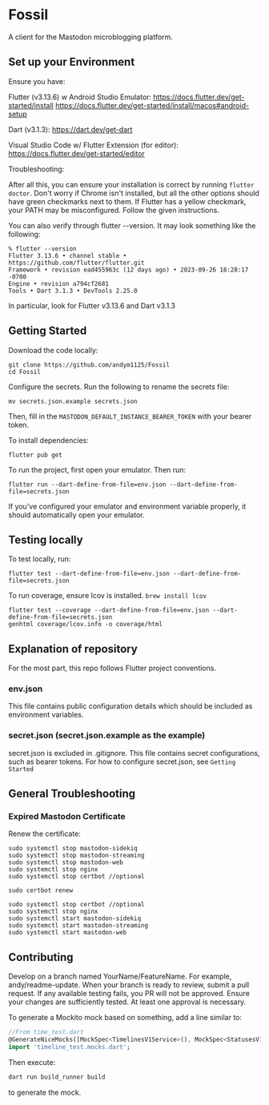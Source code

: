 # Fossil

A client for the Mastodon microblogging platform.

## Set up your Environment

Ensure you have:

Flutter (v3.13.6) w Android Studio Emulator:
https://docs.flutter.dev/get-started/install
https://docs.flutter.dev/get-started/install/macos#android-setup

Dart (v3.1.3):
https://dart.dev/get-dart

Visual Studio Code w/ Flutter Extension (for editor):
https://docs.flutter.dev/get-started/editor

Troubleshooting:

After all this, you can ensure your installation is correct by running `flutter doctor`. Don't worry if Chrome isn't installed, but all the other options should have green checkmarks next to them. If Flutter has a yellow checkmark, your PATH may be misconfigured. Follow the given instructions.

You can also verify through flutter --version. It may look something like the following:

```
% flutter --version
Flutter 3.13.6 • channel stable • https://github.com/flutter/flutter.git
Framework • revision ead455963c (12 days ago) • 2023-09-26 18:28:17 -0700
Engine • revision a794cf2681
Tools • Dart 3.1.3 • DevTools 2.25.0
```

In particular, look for Flutter v3.13.6 and Dart v3.1.3

## Getting Started

Download the code locally:
```
git clone https://github.com/andym1125/Fossil
cd Fossil
```

Configure the secrets. Run the following to rename the secrets file:
 ```
 mv secrets.json.example secrets.json
 ```
Then, fill in the `MASTODON_DEFAULT_INSTANCE_BEARER_TOKEN` with your bearer token.

To install dependencies:
 ```
 flutter pub get
 ```

To run the project, first open your emulator. Then run:
 ```
 flutter run --dart-define-from-file=env.json --dart-define-from-file=secrets.json
 ```

If you've configured your emulator and environment variable properly, it should automatically open your emulator.

## Testing locally

To test locally, run:
```
flutter test --dart-define-from-file=env.json --dart-define-from-file=secrets.json
```

To run coverage, ensure lcov is installed. `brew install lcov`
```
flutter test --coverage --dart-define-from-file=env.json --dart-define-from-file=secrets.json
genhtml coverage/lcov.info -o coverage/html
```

## Explanation of repository

For the most part, this repo follows Flutter project conventions.

### env.json
This file contains public configuration details which should be included as environment variables.

### secret.json (secret.json.example as the example)
secret.json is excluded in .gitignore. This file contains secret configurations, such as bearer tokens. For how to configure secret.json, see `Getting Started`

## General Troubleshooting

### Expired Mastodon Certificate

Renew the certificate:
```
sudo systemctl stop mastodon-sidekiq
sudo systemctl stop mastodon-streaming
sudo systemctl stop mastodon-web
sudo systemctl stop nginx
sudo systemctl stop certbot //optional

sudo certbot renew

sudo systemctl stop certbot //optional
sudo systemctl stop nginx
sudo systemctl start mastodon-sidekiq
sudo systemctl start mastodon-streaming
sudo systemctl start mastodon-web
```

## Contributing

Develop on a branch named YourName/FeatureName. For example, andy/readme-update. When your branch is ready to review, submit a pull request. If any available testing fails, you PR will not be approved. Ensure your changes are sufficiently tested. At least one approval is necessary. 

To generate a Mockito mock based on something, add a line similar to:

```dart
//From time_test.dart
@GenerateNiceMocks([MockSpec<TimelinesV1Service>(), MockSpec<StatusesV1Service>()])
import 'timeline_test.mocks.dart';
```

Then execute:
```bash
dart run build_runner build
```
to generate the mock.



